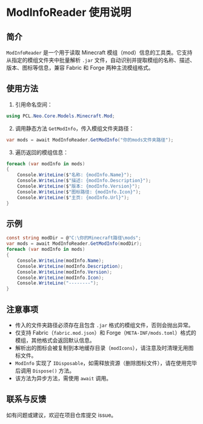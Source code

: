 # ModInfoReader 使用说明

## 简介
`ModInfoReader` 是一个用于读取 Minecraft 模组（mod）信息的工具类。它支持从指定的模组文件夹中批量解析 `.jar` 文件，自动识别并提取模组的名称、描述、版本、图标等信息，兼容 Fabric 和 Forge 两种主流模组格式。

## 使用方法
1. 引用命名空间：
```csharp
using PCL.Neo.Core.Models.Minecraft.Mod;
```
2. 调用静态方法 `GetModInfo`，传入模组文件夹路径：
```csharp
var mods = await ModInfoReader.GetModInfo("你的mods文件夹路径");
```
3. 遍历返回的模组信息：
```csharp
foreach (var modInfo in mods)
{
    Console.WriteLine($"名称: {modInfo.Name}");
    Console.WriteLine($"描述: {modInfo.Description}");
    Console.WriteLine($"版本: {modInfo.Version}");
    Console.WriteLine($"图标路径: {modInfo.Icon}");
    Console.WriteLine($"主页: {modInfo.Url}");
}
```

## 示例
```csharp
const string modDir = @"C:\你的Minecraft路径\mods";
var mods = await ModInfoReader.GetModInfo(modDir);
foreach (var modInfo in mods)
{
    Console.WriteLine(modInfo.Name);
    Console.WriteLine(modInfo.Description);
    Console.WriteLine(modInfo.Version);
    Console.WriteLine(modInfo.Icon);
    Console.WriteLine("--------");
}
```

## 注意事项
- 传入的文件夹路径必须存在且包含 `.jar` 格式的模组文件，否则会抛出异常。
- 仅支持 Fabric（`fabric.mod.json`）和 Forge（`META-INF/mods.toml`）格式的模组，其他格式会返回默认信息。
- 解析出的图标会被复制到本地缓存目录（`modIcons`），请注意及时清理无用图标文件。
- `ModInfo` 实现了 `IDisposable`，如需释放资源（删除图标文件），请在使用完毕后调用 `Dispose()` 方法。
- 该方法为异步方法，需使用 `await` 调用。

## 联系与反馈
如有问题或建议，欢迎在项目仓库提交 issue。
